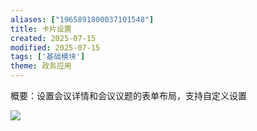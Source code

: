 ```yaml
---
aliases: ["1965891800037101548"]
title: 卡片设置
created: 2025-07-15
modified: 2025-07-15
tags: ['基础模块']
theme: 政务应用
---
```


概要：设置会议详情和会议议题的表单布局，支持自定义设置

![](https://myhelpdoc.oss-cn-heyuan.aliyuncs.com/mdimages/5ef8d41a5d5dabb3c9aa0c4c601b2105.jpg)